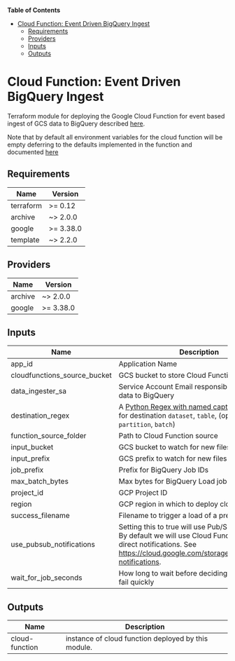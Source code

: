 <!-- START doctoc generated TOC please keep comment here to allow auto update -->
<!-- DON'T EDIT THIS SECTION, INSTEAD RE-RUN doctoc TO UPDATE -->
**Table of Contents**

- [Cloud Function: Event Driven BigQuery Ingest](#cloud-function-event-driven-bigquery-ingest)
  - [Requirements](#requirements)
  - [Providers](#providers)
  - [Inputs](#inputs)
  - [Outputs](#outputs)

<!-- END doctoc generated TOC please keep comment here to allow auto update -->

# Cloud Function: Event Driven BigQuery Ingest
Terraform module for deploying the Google Cloud Function
for event based ingest of GCS data to BigQuery described [here](../README.md).


Note that by default all environment variables for the cloud function
will be empty deferring to the defaults implemented in the function and
documented [here](../gcs_ocn_bq_ingest_function/README.md)

## Requirements

| Name | Version |
|------|---------|
| terraform | >= 0.12 |
| archive | ~> 2.0.0 |
| google | >= 3.38.0 |
| template | ~> 2.2.0 |

## Providers

| Name | Version |
|------|---------|
| archive | ~> 2.0.0 |
| google | >= 3.38.0 |

## Inputs

| Name | Description | Type | Default | Required |
|------|-------------|------|---------|:--------:|
| app\_id | Application Name | `any` | n/a | yes |
| cloudfunctions\_source\_bucket | GCS bucket to store Cloud Functions Source | `any` | n/a | yes |
| data\_ingester\_sa | Service Account Email responsible for ingesting data to BigQuery | `any` | n/a | yes |
| destination\_regex | A [Python Regex with named capturing groups](https://docs.python.org/3/howto/regex.html#non-capturing-and-named-groups) for destination `dataset`, `table`, (optional: `partition`, `batch`) | `string` | `""` | no |
| function\_source\_folder | Path to Cloud Function source | `string` | `"../gcs_event_based_ingest/gcs_ocn_bq_ingest/"` | no |
| input\_bucket | GCS bucket to watch for new files | `any` | n/a | yes |
| input\_prefix | GCS prefix to watch for new files in input\_bucket | `any` | `null` | no |
| job\_prefix | Prefix for BigQuery Job IDs | `string` | `""` | no |
| max\_batch\_bytes | Max bytes for BigQuery Load job | `string` | `""` | no |
| project\_id | GCP Project ID | `any` | n/a | yes |
| region | GCP region in which to deploy cloud function | `string` | `"us-central1"` | no |
| success\_filename | Filename to trigger a load of a prefix | `string` | `""` | no |
| use\_pubsub\_notifications | Setting this to true will use Pub/Sub notifications By default we will use Cloud Functions Event direct notifications. See https://cloud.google.com/storage/docs/pubsub-notifications. | `bool` | `false` | no |
| wait\_for\_job\_seconds | How long to wait before deciding BQ job did not fail quickly | `string` | `""` | no |

## Outputs

| Name | Description |
|------|-------------|
| cloud-function | instance of cloud function deployed by this module. |
